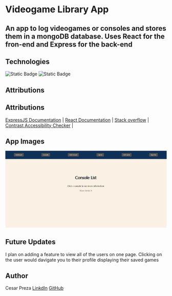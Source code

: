 # Videogame Library App

## An app to log videogames or consoles and stores them in a mongoDB database. Uses React for the fron-end and Express for the back-end

## Technologies

![Static Badge](https://img.shields.io/badge/Express-green?style=plastic)
![Static Badge](https://img.shields.io/badge/MongoDB-%2347A248?style=plastic)

## Attributions

## Attributions

[ExpressJS Documentation](https://expressjs.com/) | [React Documentation](https://react.dev/) | [Stack overflow](https://stackoverflow.com/) | [Contrast Accessibility Checker](https://webaim.org/resources/contrastchecker/) |

## App Images

![Image of the app console list page](public/images/console_list.PNG)

## Future Updates

I plan on adding a feature to view all of the users on one page. Clicking on the user would davigate you to their profile displaying their saved games

## Author

Cesar Preza [LinkdIn](https://www.linkedin.com/in/cesar-preza-72675278/) [GitHub](https://github.com/Cpreza24)

